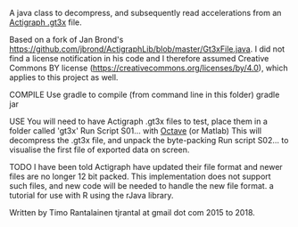 A java class to decompress, and subsequently read accelerations from an [Actigraph .gt3x](https://github.com/actigraph/GT3X-File-Format) file.

Based on a fork of Jan Brond's https://github.com/jbrond/ActigraphLib/blob/master/Gt3xFile.java. I did not find a license notification in his code and I therefore assumed Creative Commons BY license (https://creativecommons.org/licenses/by/4.0), which applies to this project as well.

COMPILE
Use gradle to compile (from command line in this folder)
	gradle jar

USE
You will need to have Actigraph .gt3x files to test, place them in a folder called 'gt3x'
Run Script S01... with [Octave](https://www.gnu.org/software/octave/) (or Matlab)
	This will decompress the .gt3x file, and unpack the byte-packing
Run script S02... to visualise the first file of exported data on screen.

TODO
I have been told Actigraph have updated their file format and newer files are no longer 12 bit packed. This implementation does not support such files, and new code will be needed to handle the new file format.
a tutorial for use with R using the rJava library.

Written by Timo Rantalainen tjrantal at gmail dot com 2015 to 2018. 